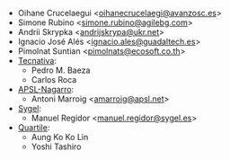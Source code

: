 - Oihane Crucelaegui \<<oihanecrucelaegi@avanzosc.es>\>
- Simone Rubino \<<simone.rubino@agilebg.com>\>
- Andrii Skrypka \<<andrijskrypa@ukr.net>\>
- Ignacio José Alés \<<ignacio.ales@guadaltech.es>\>
- Pimolnat Suntian \<<pimolnats@ecosoft.co.th>\>
- [Tecnativa](https://www.tecnativa.com):
  - Pedro M. Baeza
  - Carlos Roca
- [APSL-Nagarro](https://www.apsl.tech):
  - Antoni Marroig \<<amarroig@apsl.net>\>
- [Sygel](https://www.sygel.es):
  - Manuel Regidor \<<manuel.regidor@sygel.es>\>
- [Quartile](https://www.quartile.co):
  - Aung Ko Ko Lin
  - Yoshi Tashiro
